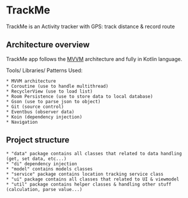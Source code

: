 # TrackMe

TrackMe is an Activity tracker with GPS: track distance & record route

## Architecture overview

TrackMe app follows the [MVVM](https://www.journaldev.com/20292/android-mvvm-design-pattern#:~:text=MVVM%20stands%20for%20Model%2C%20View%2C%20ViewModel.&text=Generally%2C%20it%27s%20recommended%20to%20expose,It%20observes%20the%20ViewModel.) architecture and fully in Kotlin language.

Tools/ Libraries/ Patterns Used:

```
* MVVM architecture 
* Coroutine (use to handle multithread)
* RecyclerView (use to load list)
* Room Persistence (use to store data to local database)
* Gson (use to parse json to object)
* Git (source control)
* Eventbus (observer data)
* Koin (dependency injection)
* Navigation
```

## Project structure

```
* "data" package contains all classes that related to data handling (get, set data, etc...)
* "di" dependency injection 
* "model" contains models classes
* "service" package contains location tracking service class
* "ui" package contains all classes that related to UI & viewmodel
* "util" package contains helper classes & handling other stuff (calculation, parse value...)
```